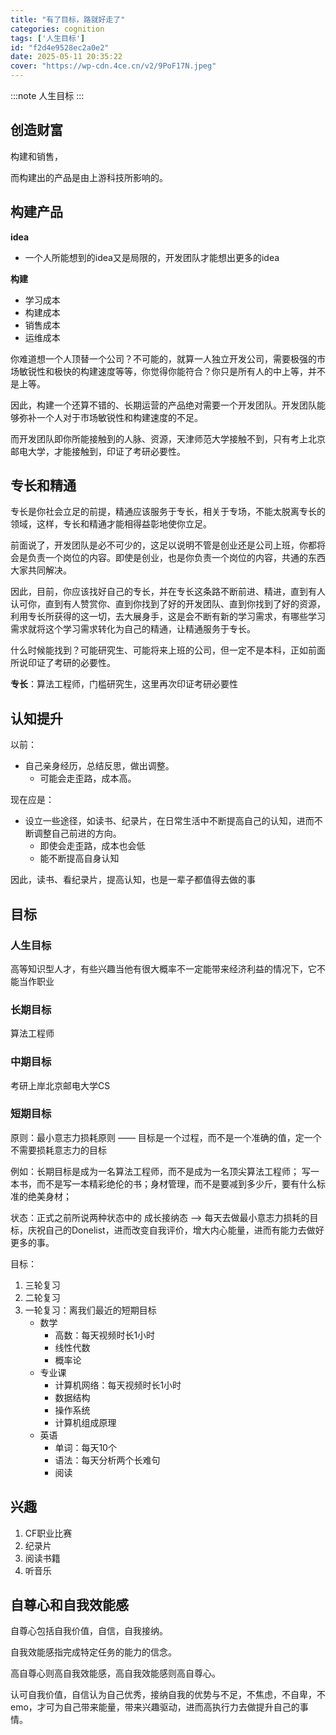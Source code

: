 ```yaml
---
title: "有了目标，路就好走了"
categories: cognition
tags: ['人生目标']
id: "f2d4e9528ec2a0e2"
date: 2025-05-11 20:35:22
cover: "https://wp-cdn.4ce.cn/v2/9PoF17N.jpeg"
---
```


:::note
人生目标
:::

## 创造财富

构建和销售，

而构建出的产品是由上游科技所影响的。

## 构建产品

**idea**

- 一个人所能想到的idea又是局限的，开发团队才能想出更多的idea

**构建**

- 学习成本
- 构建成本
- 销售成本
- 运维成本

你难道想一个人顶替一个公司？不可能的，就算一人独立开发公司，需要极强的市场敏锐性和极快的构建速度等等，你觉得你能符合？你只是所有人的中上等，并不是上等。

因此，构建一个还算不错的、长期运营的产品绝对需要一个开发团队。开发团队能够弥补一个人对于市场敏锐性和构建速度的不足。

而开发团队即你所能接触到的人脉、资源，天津师范大学接触不到，只有考上北京邮电大学，才能接触到，印证了考研必要性。

## 专长和精通

专长是你社会立足的前提，精通应该服务于专长，相关于专场，不能太脱离专长的领域，这样，专长和精通才能相得益彰地使你立足。

前面说了，开发团队是必不可少的，这足以说明不管是创业还是公司上班，你都将会是负责一个岗位的内容。即使是创业，也是你负责一个岗位的内容，共通的东西大家共同解决。

因此，目前，你应该找好自己的专长，并在专长这条路不断前进、精进，直到有人认可你，直到有人赞赏你、直到你找到了好的开发团队、直到你找到了好的资源，利用专长所获得的这一切，去大展身手，这是会不断有新的学习需求，有哪些学习需求就将这个学习需求转化为自己的精通，让精通服务于专长。

什么时候能找到？可能研究生、可能将来上班的公司，但一定不是本科，正如前面所说印证了考研的必要性。

**专长**：算法工程师，门槛研究生，这里再次印证考研必要性

## 认知提升

以前：

- 自己亲身经历，总结反思，做出调整。
    - 可能会走歪路，成本高。

现在应是：

- 设立一些途径，如读书、纪录片，在日常生活中不断提高自己的认知，进而不断调整自己前进的方向。
    - 即使会走歪路，成本也会低
    - 能不断提高自身认知

因此，读书、看纪录片，提高认知，也是一辈子都值得去做的事

## 目标

### 人生目标

高等知识型人才，有些兴趣当他有很大概率不一定能带来经济利益的情况下，它不能当作职业

### 长期目标

算法工程师

### 中期目标

考研上岸北京邮电大学CS

### 短期目标

原则：最小意志力损耗原则 —— 目标是一个过程，而不是一个准确的值，定一个不需要损耗意志力的目标

例如：长期目标是成为一名算法工程师，而不是成为一名顶尖算法工程师； 写一本书，而不是写一本精彩绝伦的书；身材管理，而不是要减到多少斤，要有什么标准的绝美身材；

状态：正式之前所说两种状态中的 成长接纳态 ——> 每天去做最小意志力损耗的目标，庆祝自己的Donelist，进而改变自我评价，增大内心能量，进而有能力去做好更多的事。

目标：
1. 三轮复习
2. 二轮复习
3. 一轮复习：离我们最近的短期目标
    - 数学
        - 高数：每天视频时长1小时
        - 线性代数
        - 概率论
    - 专业课
        - 计算机网络：每天视频时长1小时
        - 数据结构
        - 操作系统
        - 计算机组成原理
    - 英语
        - 单词：每天10个
        - 语法：每天分析两个长难句
        - 阅读

## 兴趣
1. CF职业比赛
2. 纪录片
3. 阅读书籍
4. 听音乐

## 自尊心和自我效能感

自尊心包括自我价值，自信，自我接纳。

自我效能感指完成特定任务的能力的信念。

高自尊心则高自我效能感，高自我效能感则高自尊心。

认可自我价值，自信认为自己优秀，接纳自我的优势与不足，不焦虑，不自卑，不emo，才可为自己带来能量，带来兴趣驱动，进而高执行力去做提升自己的事情。

